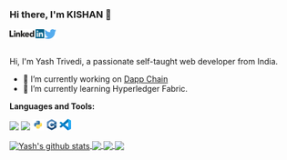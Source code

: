### Hi there, I'm KISHAN 👋

<a href="https://www.linkedin.com/in/kishan-sudani">
  <img align="left" alt="Kishan Sudani | LinkedIn"  width="61px" src="https://raw.githubusercontent.com/yashtrivedi2000/yashtrivedi2000/master/assets/linkedin.svg" />
</a>

<a href="https://twitter.com/Z3R097">
  <img align="left" alt="Z3R0 | Twitter" width="21px" src="https://raw.githubusercontent.com/yashtrivedi2000/yashtrivedi2000/master/assets/twitter.svg" />
</a>

<br />
<br />

Hi, I'm Yash Trivedi, a passionate self-taught web developer from India.

- 🔭 I’m currently working on [Dapp Chain](https://github.com/yashtrivedi2000/Dapp-Chain)
- 🌱 I’m currently learning Hyperledger Fabric.
<!-- - 👯 I’m looking to collaborate on [Dapp Chain](https://github.com/kishansudani) -->

**Languages and Tools:**

<code><img height="20" src="https://miro.medium.com/max/1400/0*yqbRInqX0ZRUlVS0"></code>
<code><img height="20" src="https://tecadmin.net/tutorial/wp-content/uploads/2017/09/bash-logo.jpg"></code>
<code><img height="20" src="https://raw.githubusercontent.com/github/explore/80688e429a7d4ef2fca1e82350fe8e3517d3494d/topics/python/python.png"></code>
<code><img height="20" src="https://raw.githubusercontent.com/github/explore/80688e429a7d4ef2fca1e82350fe8e3517d3494d/topics/cpp/cpp.png"></code>
<code><img height="20" src="https://raw.githubusercontent.com/github/explore/80688e429a7d4ef2fca1e82350fe8e3517d3494d/topics/visual-studio-code/visual-studio-code.png"></code>

<!---
  if you have forked this to use on your profile,
  Change the `github-readme-stats.vercel.app` to `github-readme-stats.vercel.app`
--->

<!-- Change the `github-readme-stats.vercel.app` to `github-readme-stats.vercel.app`  -->

<a href="#">
  <img align="center" src="https://github-readme-stats.anuraghazra1.vercel.app/api?username=yashtrivedi2000&show_icons=true&include_all_commits=true&theme=material-palenight" alt="Yash's github stats" />
</a>
<a href="#">
  <!-- Change the `github-readme-stats.vercel.app` to `github-readme-stats.vercel.app`  -->
  <img align="center" src="https://github-readme-stats.vercel.app/api/top-langs/?username=yashtrivedi2000&layout=compact&theme=material-palenight" />
</a>

<a href="https://github.com/yashtrivedi2000/Dapp-Chain">
  <!-- Change the `github-readme-stats.vercel.app` to `github-readme-stats.vercel.app`  -->
  <img align="center" src="https://github-readme-stats.vercel.app/api/pin/?username=yashtrivedi2000&repo=Dapp-Chain&theme=material-palenight" />
</a>    
<a href="https://github.com/yashtrivedi2000/Competitive-Coding">
  <!-- Change the `github-readme-stats.vercel.app` to `github-readme-stats.vercel.app`  -->
  <img align="center" src="https://github-readme-stats.vercel.app/api/pin/?username=yashtrivedi2000&repo=Competitive-Coding&theme=material-palenight" />
</a>